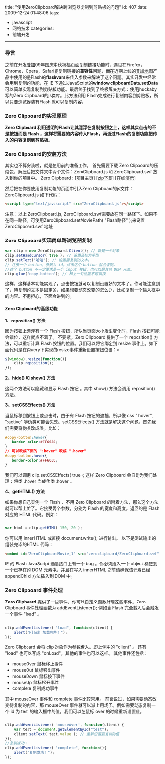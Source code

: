 title: "使用ZeroClipboard解决跨浏览器复制到剪贴板的问题"
id: 407
date: 2009-12-24 01:48:06
tags:
- javascript
- 网络技术
categories:
- 前端开发
---
### 导言

之前在开发[普加](http://www.pujia.com)09年国庆中秋祝福页面复制链接功能时，遇见在Firefox，Chrome，Opera，Safari能复制链接的**兼容性**问题，而在近期上线的[普加地图](http://ditu.pujia.com/preview)产品中使用的是Flash的**flashvars**来传入参数来解决了这个问题。其实开发中经常会用到复制的功能，在 IE 下通过JavaScript的**window.clipboardData.setData**可以简单实现复制到剪贴板功能。最后终于找到了终极解决方式：使用jhuckaby写的Zero Clipboard的js类库。此方法利用 Flash完成进行复制内容到剪贴板，所以只要浏览器装有Flash 就可以复制内容。

### Zero Clipboard的实现原理

**Zero Clipboard **利用透明的Flash让其漂浮在复制按钮之上，这样其实点击的不是按钮而是 Flash ，这样将需要的内容传入Flash，再通过Flash的复制功能把传入的内容复制到**剪贴板**。

### Zero Clipboard的安装方法

其实也不算安装啦，就是使用前的准备工作。
首先需要下载 Zero Clipboard的压缩包，解压后把文件夹中两个文件：ZeroClipboard.js 和 ZeroClipboard.swf 放入到你的项目中。
Zero Clipboard : [[项目主页](http://code.google.com/p/zeroclipboard/)] [[zip下载](http://code.google.com/p/zeroclipboard/downloads/list)] [[在线演示](http://bowser.macminicolo.net/~jhuckaby/zeroclipboard/)]
<!--more-->
然后把在你要使用复制功能的页面中引入Zero Clipboard的js文件：ZeroClipboard.js 
如下代码：

```html
<script type="text/javascript" src="ZeroClipboard.js"></script>
```

注意：以上 ZeroClipboard.js, ZeroClipboard.swf需要放在同一路径下。如果不在同一路径，可使用ZeroClipboard.setMoviePath( "Flash路径" );来设置ZeroClipboard.swf 地址

### Zero Clipboard实现简单**跨浏览器**复制


```javascript
var clip = new ZeroClipboard.Client(); // 新建一个对象
clip.setHandCursor( true ); // 设置鼠标为手型
clip.setText("哈哈"); // 设置要复制的文本。
// 注册一个 button，参数为 id。点击这个 button 就会复制。
//这个 button 不一定要求是一个 input 按钮，也可以是其他 DOM 元素。
clip.glue("copy-botton"); // 和上一句位置不可调换
```

这样，这样基本功能实现了，点击按钮就可以复制设置好的文本了。你可能注意到了，待复制的文本是固定的，如果想要动态改变的怎么办，比如复制一个输入框中的内容。不用担心，下面会讲到的。

#### Zero Clipboard的高级功能

**1、reposition() 方法**

因为按钮上漂浮有一个 Flash 按钮，所以当页面大小发生变化时，Flash 按钮可能会错位，这样就点不着了。 不要紧，Zero Clipboard 提供了一个 reposition() 方法，可以重新计算 Flash 按钮的位置。我们可以将它绑定到 resize 事件上。如下面代码是在jQuery下实现的resize事件重新设置按钮位置：> 
```javascript
$(window).resize(function(){
    clip.reposition();
});
```

**2、hide() 和 show() 方法**

这两个方法可以隐藏和显示 Flash 按钮 。其中 show() 方法会调用 reposition() 方法。

**3、setCSSEffects() 方法**

当鼠标移到按钮上或点击时，由于有 Flash 按钮的遮挡，所以像 css ":hover", ":active" 等伪类可能会失效。setCSSEffects() 方法就是解决这个问题。首先我们需要将伪类改成类，比如：

```css
#copy-botton:hover{
   border-color:#FF6633;
}
// 可以改成下面的 ":hover" 改成 ".hover"
#copy-botton.hover{
   border-color:#FF6633;
}
```

我们可以调用 clip.setCSSEffects( true ); 这样 Zero Clipboard 会自动为我们处理：将类 .hover 当成伪类 :hover 。

**4、getHTML() 方法**

如果你想自己实例一个 Flash ，不用 Zero Clipboard 的附着方法，那么这个方法就可以帮上忙了。它接受两个参数，分别为 Flash 的宽度和高度。返回的是 Flash 对应的 HTML 代码。例如：

```javascript

var html = clip.getHTML( 150, 20 );
```

你可以用 innerHTML 或直接 document.write(); 进行输出。
以下是测试输出的组装完毕的HTML 代码：

```html
<embed id="ZeroClipboardMovie_1" src="zeroclipboard/ZeroClipboard.swf" loop="false" menu="false" quality="best" bgcolor="#ffffff" width="150" height="20" name="ZeroClipboardMovie_1" align="middle" allowScriptAccess="always" allowFullScreen="false" type="application/x-shockwave-flash" pluginspage="http://www.macromedia.com/go/getflashplayer" flashvars="id=1&width=150&height=20" wmode="transparent" />
```

IE 的 Flash JavaScript 通信接口上有一个 bug 。你必须插入一个 object 标签到一个已存在的 DOM 元素中。并且在写入 innerHTML 之前请确保该元素已经 appendChild 方法插入到 DOM 中。

### Zero Clipboard 事件处理

**Zero Clipboard** 提供了一些事件，你可以自定义函数处理这些事件。Zero Clipboard 事件处理函数为 addEventListener(); 例如当 Flash 完全载入后会触发一个事件 "load" 。

```javascript

clip.addEventListener( "load", function(client) {
    alert("Flash 加载完毕！");
});
```

Zero Clipboard 会将 clip 对象作为参数传入。即上例中的 "client" 。
还有 "load" 也可以写成 "onLoad"，其他的事件也可以这样。
其他事件还包括：

* mouseOver 鼠标移上事件
* mouseOut 鼠标移出事件
* mouseDown 鼠标按下事件
* mouseUp 鼠标松开事件
* complete 复制成功事件

其中 mouseOver 事件和 complete 事件比较常用。
前面说过，如果需要动态改变待复制的内容，那 mouseOver 事件就可以派上用场了。例如需要动态复制一个 id 为 test 的输入框中的值，我们可以在鼠标 over 的时候重新设置值。

```javascript

clip.addEventListener( "mouseOver", function(client) {
    var test = document.getElementById("test");
    client.setText( test.value ); // 重新设置要复制的值
});
//复制成功：
clip.addEventListener( "complete", function(){
    alert("复制成功！");
});
```
